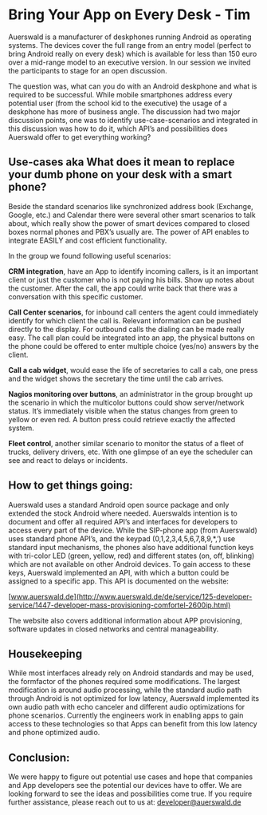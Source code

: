 # Bring Your App on Every Desk - Tim

Auerswald is a manufacturer of deskphones running Android as operating systems. The devices cover the full range from an entry model (perfect to bring Android really on every desk) which is available for less than 150 euro over a mid-range model to an executive version. In our session we invited the participants to stage for an open discussion.

The question was, what can you do with an Android deskphone and what is required to be successful. While mobile smartphones address every potential user (from the school kid to the executive) the usage of a deskphone has more of business angle. The discussion had two major discussion points, one was to identify use-case-scenarios and integrated in this discussion was how to do it, which API’s and possibilities does Auerswald offer to get everything working?

## Use-cases aka What does it mean to replace your dumb phone on your desk with a smart phone?

Beside the standard scenarios like synchronized address book (Exchange, Google, etc.) and Calendar there were several other smart scenarios to talk about, which really show the power of smart devices compared to closed boxes normal phones and PBX’s usually are. The power of API enables to integrate EASILY and cost efficient functionality.

In the group we found following useful scenarios:

**CRM integration**, have an App to identify incoming callers, is it an important client or just the customer who is not paying his bills. Show up notes about the customer. After the call, the app could write back that there was a conversation with this specific customer.

**Call Center scenarios**, for inbound call centers the agent could immediately identify for which client the call is. Relevant information can be pushed directly to the display. For outbound calls the dialing can be made really easy. The call plan could be integrated into an app, the physical buttons on the phone could be offered to enter multiple choice (yes/no) answers by the client.

**Call a cab widget**, would ease the life of secretaries to call a cab, one press and the widget shows the secretary the time until the cab arrives.

**Nagios monitoring over buttons**, an administrator in the group brought up the scenario in which the multicolor buttons could show server/network status. It’s immediately visible when the status changes from green to yellow or even red. A button press could retrieve exactly the affected system.

**Fleet control**, another similar scenario to monitor the status of a fleet of trucks, delivery drivers, etc. With one glimpse of an eye the scheduler can see and react to delays or incidents.

 

## How to get things going:

Auerswald uses a standard Android open source package and only extended the stock Android where needed. Auerswalds intention is to document and offer all required API’s and interfaces for developers to access every part of the device. While the SIP-phone app (from Auerswald) uses standard phone API’s, and the keypad (0,1,2,3,4,5,6,7,8,9,*,’) use standard input mechanisms, the phones also have additional function keys with tri-color LED (green, yellow, red) and different states (on, off, blinking) which are not available on other Android devices. To gain access to these keys, Auerswald implemented an API, with which a button could be assigned to a specific app. This API is documented on the website:

[www.auerswald.de](http://www.auerswald.de/de/service/125-developer-service/1447-developer-mass-provisioning-comfortel-2600ip.html)

The website also covers additional information about APP provisioning, software updates in closed networks and central manageability.

## Housekeeping

While most interfaces already rely on Android standards and may be used, the formfactor of the phones required some modifications. The largest modification is around audio processing, while the standard audio path through Android is not optimized for low latency, Auerswald implemented its own audio path with echo canceler and different audio optimizations for phone scenarios. Currently the engineers work in enabling apps to gain access to these technologies so that Apps can benefit from this low latency and phone optimized audio.

 

## Conclusion:

We were happy to figure out potential use cases and hope that companies and App developers see the potential our devices have to offer. We are looking forward to see the ideas and possibilities come true. If you require further assistance, please reach out to us at: [developer@auerswald.de](mailto:developer@auerswald.de)
